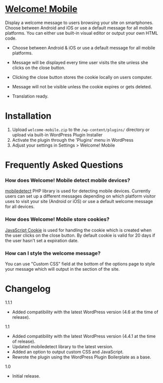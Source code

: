 # [Welcome! Mobile](https://wordpress.org/plugins/welcome-mobile/)
Display a welcome message to users browsing your site on smartphones. Choose between Android and iOS or use a default message for all mobile platforms. You can either use built-in visual editor or output your own HTML code.

* Choose between Android & iOS or use a default message for all mobile platforms.

* Message will be displayed every time user visits the site unless she clicks on the close button.

* Clicking the close button stores the cookie locally on users computer.

* Message will not be visible unless the cookie expires or gets deleted.

* Translation ready.

# Installation

1. Upload `welcome-mobile.zip` to the `/wp-content/plugins/` directory or upload via built-in WordPress Plugin Installer
2. Activate the plugin through the 'Plugins' menu in WordPress
3. Adjust your settings in Settings > Welcome! Mobile

# Frequently Asked Questions

### How does Welcome! Mobile detect mobile devices?
[mobiledetect](http://mobiledetect.net/) PHP library is used for detecting mobile devices. Currently users can set up a different messages depending on which platform visitor uses to visit your site (Android or iOS) or use a default welcome message for all devices.

### How does Welcome! Mobile store cookies?
[JavaScript Cookie](https://github.com/js-cookie/js-cookie) is used for handling the cookie which is created when the user clicks on the close button. By default cookie is valid for 20 days if the user hasn't set a expiration date.

### How can I style the welcome message?
You can use "Custom CSS" field at the bottom of the options page to style your message which will output in the <head> section of the site.

# Changelog

1.1.1
* Added compatibility with the latest WordPress version (4.6 at the time of release).

1.1
* Added compatibility with the latest WordPress version (4.4.1 at the time of release).
* Updated mobiledetect library to the latest version.
* Added an option to output custom CSS and JavaScript.
* Rewrote the plugin using the WordPress Plugin Boilerplate as a base.

1.0
* Initial release.
